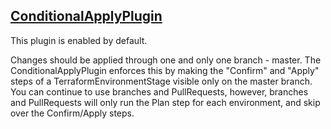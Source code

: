 ## [ConditionalApplyPlugin](../src/ConditionalApplyPlugin.groovy)

This plugin is enabled by default.

Changes should be applied through one and only one branch - master.  The ConditionalApplyPlugin enforces this by making the "Confirm" and "Apply" steps of a TerraformEnvironmentStage visible only on the master branch.  You can continue to use branches and PullRequests, however, branches and PullRequests will only run the Plan step for each environment, and skip over the Confirm/Apply steps.

